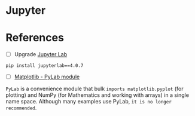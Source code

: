 # Jupyter


# References

- [ ] Upgrade [Jupyter Lab](https://pypi.org/project/jupyterlab/)

```
pip install jupyterlab==4.0.7
```

- [ ] [Matplotlib - PyLab module](https://www.tutorialspoint.com/matplotlib/matplotlib_pylab_module.htm)

`PyLab` is a convenience module that bulk `imports matplotlib.pyplot` (for plotting) and NumPy (for Mathematics and working with arrays) in a single name space. Although many examples use PyLab, `it is no longer recommended`.
